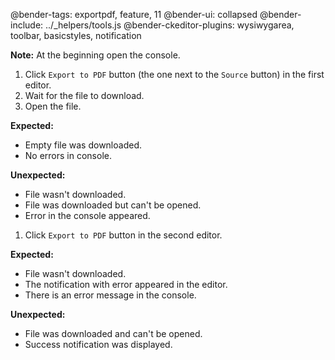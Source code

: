 @bender-tags: exportpdf, feature, 11
@bender-ui: collapsed
@bender-include: ../_helpers/tools.js
@bender-ckeditor-plugins: wysiwygarea, toolbar, basicstyles, notification

**Note:** At the beginning open the console.

1. Click `Export to PDF` button (the one next to the `Source` button) in the first editor.
1. Wait for the file to download.
1. Open the file.

  **Expected:**

  * Empty file was downloaded.
  * No errors in console.

  **Unexpected:**

  * File wasn't downloaded.
  * File was downloaded but can't be opened.
  * Error in the console appeared.

1. Click `Export to PDF` button in the second editor.

  **Expected:**

  * File wasn't downloaded.
  * The notification with error appeared in the editor.
  * There is an error message in the console.

  **Unexpected:**

  * File was downloaded and can't be opened.
  * Success notification was displayed.
